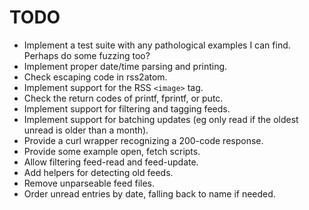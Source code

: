 # TODO

- Implement a test suite with any pathological examples I can find.
  Perhaps do some fuzzing too?
- Implement proper date/time parsing and printing.
- Check escaping code in rss2atom.
- Implement support for the RSS `<image>` tag.
- Check the return codes of printf, fprintf, or putc.
- Implement support for filtering and tagging feeds.
- Implement support for batching updates (eg only read if the oldest unread
  is older than a month).
- Provide a curl wrapper recognizing a 200-code response.
- Provide some example open, fetch scripts.
- Allow filtering feed-read and feed-update.
- Add helpers for detecting old feeds.
- Remove unparseable feed files.
- Order unread entries by date, falling back to name if needed.

